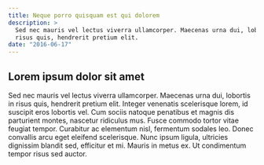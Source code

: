 ```yaml
---
title: Neque porro quisquam est qui dolorem
description: >
  Sed nec mauris vel lectus viverra ullamcorper. Maecenas urna dui, lobortis in
  risus quis, hendrerit pretium elit.
date: "2016-06-17"
---
```


## Lorem ipsum dolor sit amet 

Sed nec mauris vel lectus viverra ullamcorper. Maecenas urna dui, lobortis in
risus quis, hendrerit pretium elit. Integer venenatis scelerisque lorem, id
suscipit eros lobortis vel. Cum sociis natoque penatibus et magnis dis
parturient montes, nascetur ridiculus mus. Fusce commodo tortor vitae feugiat
tempor. Curabitur ac elementum nisl, fermentum sodales leo. Donec convallis
arcu eget eleifend scelerisque. Nunc ipsum ligula, ultricies dignissim blandit
sed, efficitur et mi. Mauris in metus ex. Ut condimentum tempor risus sed
auctor.

<!--
vim:ts=4:sw=4:ai:et:fileencoding=utf8:syntax=markdown
-->
